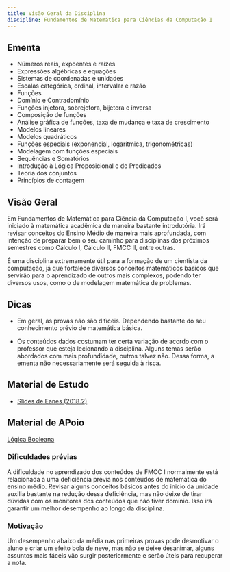 ```yaml
---
title: Visão Geral da Disciplina
discipline: Fundamentos de Matemática para Ciências da Computação I
---
```


## Ementa

- Números reais, expoentes e raízes
- Expressões algébricas e equações
- Sistemas de coordenadas e unidades
- Escalas categórica, ordinal, intervalar e razão
- Funções
- Domínio e Contradomínio
- Funções injetora, sobrejetora, bijetora e inversa
- Composição de funções
- Análise gráfica de funções, taxa de mudança e taxa de crescimento
- Modelos lineares
- Modelos quadráticos
- Funções especiais (exponencial, logarítmica, trigonométricas)
- Modelagem com funções especiais
- Sequências e Somatórios
- Introdução à Lógica Proposicional e de Predicados
- Teoria dos conjuntos
- Princípios de contagem

## Visão Geral

Em Fundamentos de Matemática para Ciência da Computação I, você será iniciado à matemática acadêmica de maneira bastante introdutória. Irá revisar conceitos do Ensino Médio de maneira mais aprofundada, com intenção de preparar bem o seu caminho para disciplinas dos próximos semestres como Cálculo I, Cálculo II, FMCC II, entre outras.

É uma disciplina extremamente útil para a formação de um cientista da computação, já que fortalece diversos conceitos matemáticos básicos que servirão para o aprendizado de outros mais complexos, podendo ter diversos usos, como o de modelagem matemática de problemas.

## Dicas

- Em geral, as provas não são difíceis. Dependendo bastante do seu conhecimento prévio de matemática básica.

- Os conteúdos dados costumam ter certa variação de acordo com o professor que esteja lecionando a disciplina. Alguns temas serão abordados com mais profundidade, outros talvez não. Dessa forma, a ementa não necessariamente será seguida à risca.

## Material de Estudo

- [Slides de Eanes (2018.2)](https://drive.google.com/drive/u/4/folders/1I9TWrpyJXX_Lxyg_BEYw3UkevKdOWAer)

## Material de APoio

[Lógica Booleana](https://drive.google.com/file/d/1ZYXoG2azIqMFtYz_cgsA7wo96836PYMe/view?usp=sharing) 



### Dificuldades prévias

A dificuldade no aprendizado dos conteúdos de FMCC I normalmente está relacionada a uma deficiência prévia nos conteúdos de matemática do ensino médio. Revisar alguns conceitos básicos antes do inicio da unidade auxilia bastante na redução dessa deficiência, mas não deixe de tirar dúvidas com os monitores dos conteúdos que não tiver domínio. Isso irá garantir um melhor desempenho ao longo da disciplina.

### Motivação

Um desempenho abaixo da média nas primeiras provas pode desmotivar o aluno e criar um efeito bola de neve, mas não se deixe desanimar, alguns assuntos mais fáceis vão surgir posteriormente e serão úteis para recuperar  a nota.
